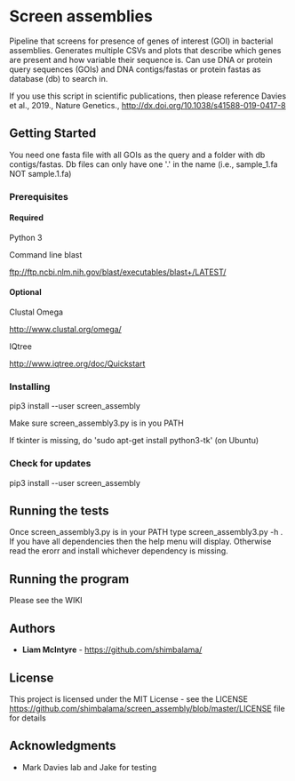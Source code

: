 # Screen assemblies

Pipeline that screens for presence of genes of interest (GOI) in bacterial assemblies. Generates multiple CSVs and plots that describe which genes are present and how variable their sequence is. Can use DNA or protein query sequences (GOIs) and DNA contigs/fastas or protein fastas as database (db) to search in. 

If you use this script in scientific publications, then please reference Davies et al., 2019., Nature Genetics., http://dx.doi.org/10.1038/s41588-019-0417-8

## Getting Started

You need one fasta file with all GOIs as the query and a folder with db contigs/fastas. Db files can only have one '.' in the name (i.e., sample_1.fa NOT sample.1.fa) 

### Prerequisites

#### Required

Python 3

Command line blast

ftp://ftp.ncbi.nlm.nih.gov/blast/executables/blast+/LATEST/

#### Optional

Clustal Omega

http://www.clustal.org/omega/

IQtree

http://www.iqtree.org/doc/Quickstart

### Installing

pip3 install --user screen_assembly

Make sure screen_assembly3.py is in you PATH

If tkinter is missing, do 'sudo apt-get install python3-tk' (on Ubuntu)

### Check for updates

pip3 install --user screen_assembly

## Running the tests

Once screen_assembly3.py is in your PATH type screen_assembly3.py -h . If you have all dependencies then the help menu will display. Otherwise read the erorr and install whichever dependency is missing.

## Running the program

Please see the WIKI

## Authors

* **Liam McIntyre** - https://github.com/shimbalama/

## License

This project is licensed under the MIT License - see the LICENSE https://github.com/shimbalama/screen_assembly/blob/master/LICENSE file for details

## Acknowledgments

* Mark Davies lab and Jake for testing

